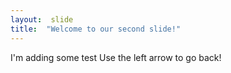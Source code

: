 ```yaml
---
layout:  slide
title:  "Welcome to our second slide!"
---
```

I'm adding some test
Use the left arrow to go back!
